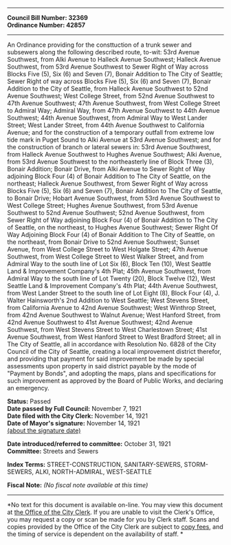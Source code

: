 * * * * *  
  
**Council Bill Number: [](#h0)[](#h2)32369**   
**Ordinance Number: 42857**  
  
* * * * *  
  
An Ordinance providing for the consttuction of a trunk sewer and subsewers along the following described route, to-wit: 53rd Avenue Southwest, from Alki Avenue to Halleck Avenue Southwest; Halleck Avenue Southwest, from 53rd Avenue Southwest to Sewer Right of Way across Blocks Five (5), Six (6) and Seven (7), Bonair Addition to The City of Seattle; Sewer Right of way across Blocks Five (5), Six (6) and Seven (7), Bonair Addition to the City of Seattle, from Halleck Avenue Southwest to 52nd Avenue Southwest; West College Street, from 52nd Avenue Southwest to 47th Avenue Southwest; 47th Avenue Southwest, from West College Street to Admiral Way; Admiral Way, from 47th Avenue Southwest to 44th Avenue Southwest; 44th Avenue Southwest, from Admiral Way to West Lander Street; West Lander Street, from 44th Avenue Southwest to California Avenue; and for the construction of a temporary outfall from extreme low tide mark in Puget Sound to Alki Avenue at 53rd Avenue Southwest; and for the construction of branch or lateral sewers in: 53rd Avenue Southwest, from Halleck Avenue Southwest to Hughes Avenue Southwest; Alki Avenue, from 53rd Avenue Southwest to the northeasterly line of Block Three (3), Bonair Addition; Bonair Drive, from Alki Avenue to Sewer Right of Way adjoining Block Four (4) of Bonair Addition to The City of Seattle, on the northeast; Halleck Avenue Southwest, from Sewer Right of Way across Blocks Five (5), Six (6) and Seven (7), Bonair Addition to The City of Seattle, to Bonair Drive; Hobart Avenue Southwest, from 53rd Avenue Southwest to West College Street; Hughes Avenue Southwest, from 53rd Avenue Southwest to 52nd Avenue Southwest; 52nd Avenue Southwest, from Sewer Right of Way adjoining Block Four (4) of Bonair Addition to The City of Seattle, on the northeast, to Hughes Avenue Southwest; Sewer Right Of Way Adjoining Block Four (4) of Bonair Addition to The City of Seattle, on the northeast, from Bonair Drive to 52nd Avenue Southwest; Sunset Avenue, from West College Street to West Holgate Street; 47th Avenue Southwest, from West College Street to West Walker Street, and from Admiral Way to the south line of Lot Six (6), Block Ten (10), West Seattle Land & Improvement Company's 4th Plat; 45th Avenue Southwest, from Admiral Way to the south line of Lot Twenty (20), Block Twelve (12), West Seattle Land & Improvement Company's 4th Plat; 44th Avenue Southwest, from West Lander Street to the south line of Lot Eight (8), Block Four (4), J. Walter Hainsworth's 2nd Addition to West Seattle; West Stevens Street, from California Avenue to 42nd Avenue Southwest; West Winthrop Street, from 42nd Avenue Southwest to Walnut Avenue; West Hanford Street, from 42nd Avenue Southwest to 41st Avenue Southwest; 42nd Avenue Southwest, from West Stevens Street to West Charlestown Street; 41st Avenue Southwest, from West Hanford Street to West Bradford Street; all in The City of Seattle, all in accordance with Resolution No. 6828 of the City Council of the City of Seattle, creating a local improvement district therefor, and providing that payment for said improvement be made by special assessments upon property in said district payable by the mode of "Payment by Bonds", and adopting the maps, plans and specifications for such improvement as approved by the Board of Public Works, and declaring an emergency.  
  
**Status:** Passed   
**Date passed by Full Council:** November 7, 1921   
**Date filed with the City Clerk:** November 14, 1921   
**Date of Mayor's signature:** November 14, 1921   
[(about the signature date)](/~public/approvaldate.htm)   
  
  
**Date introduced/referred to committee:** October 31, 1921   
**Committee:** Streets and Sewers   
  
**Index Terms:** STREET-CONSTRUCTION, SANITARY-SEWERS, STORM-SEWERS, ALKI, NORTH-ADMIRAL, WEST-SEATTLE  
  
**Fiscal Note:** *(No fiscal note available at this time)*  
  
* * * * *  
  
*No text for this document is available on-line. You may view this document at [the Office of the City Clerk](http://www.seattle.gov/leg/clerk/contactUs.htm). If you are unable to visit the Clerk's Office, you may request a copy or scan be made for you by Clerk staff. Scans and copies provided by the Office of the City Clerk are subject to [copy fees](http://clerk.seattle.gov/~public/clerkfees.htm), and the timing of service is dependent on the availability of staff. *  
  
  
